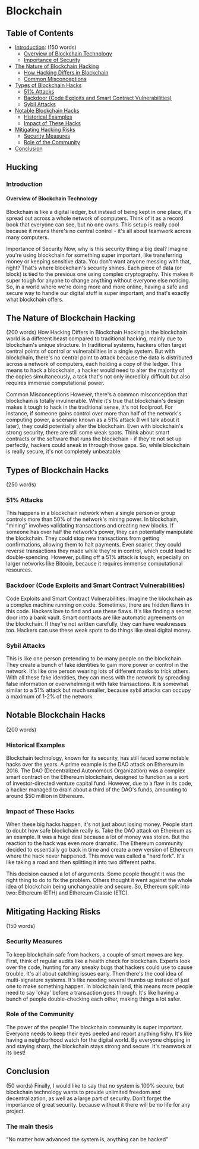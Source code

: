 # Blockchain

## Table of Contents

- [Introduction](#introduction): (150 words)
    - [Overview of Blockchain Technology](#overview-of-blockchain-technology)
    - [Importance of Security](#importance-of-security)
- [The Nature of Blockchain Hacking](#the-nature-of-blockchain-hacking)
    - [How Hacking Differs in Blockchain](#how-hacking-differs-in-blockchain)
    - [Common Misconceptions](#common-misconceptions)
- [Types of Blockchain Hacks](#types-of-blockchain-hacks)
    - [51% Attacks](#51-attacks)
    - [Backdoor (Code Exploits and Smart Contract Vulnerabilities)](#backdoor-code-exploits-and-smart-contract-vulnerabilities)
    - [Sybil Attacks](#sybil-attacks)
- [Notable Blockchain Hacks](#notable-blockchain-hacks)
    - [Historical Examples](#historical-examples)
    - [Impact of These Hacks](#impact-of-these-hacks)
- [Mitigating Hacking Risks](#mitigating-hacking-risks)
    - [Security Measures](#security-measures)
    - [Role of the Community](#role-of-the-community)
- [Conclusion](#conclusion)


## Hucking

### Introduction

#### Overview of Blockchain Technology

Blockchain is like a digital ledger, but instead of being kept in one place, it's spread out across a whole network of computers. Think of it as a record book that everyone can see, but no one owns. This setup is really cool because it means there's no central control - it's all about teamwork across many computers.

Importance of Security
Now, why is this security thing a big deal? Imagine you're using blockchain for something super important, like transferring money or keeping sensitive data. You don't want anyone messing with that, right? That's where blockchain's security shines. Each piece of data (or block) is tied to the previous one using complex cryptography. This makes it super tough for anyone to change anything without everyone else noticing. So, in a world where we're doing more and more online, having a safe and secure way to handle our digital stuff is super important, and that's exactly what blockchain offers.

## The Nature of Blockchain Hacking
(200 words)
How Hacking Differs in Blockchain
Hacking in the blockchain world is a different beast compared to traditional hacking, mainly due to blockchain's unique structure. In traditional systems, hackers often target central points of control or vulnerabilities in a single system. But with blockchain, there's no central point to attack because the data is distributed across a network of computers, each holding a copy of the ledger. This means to hack a blockchain, a hacker would need to alter the majority of the copies simultaneously, a task that's not only incredibly difficult but also requires immense computational power.

Common Misconceptions
However, there's a common misconception that blockchain is totally invulnerable. While it's true that blockchain's design makes it tough to hack in the traditional sense, it's not foolproof. For instance, if someone gains control over more than half of the network's computing power, a scenario known as a 51% attack (I will talk about it later), they could potentially alter the blockchain. Even with blockchain's strong security, there are still some weak spots. Think about smart contracts or the software that runs the blockchain - if they're not set up perfectly, hackers could sneak in through those gaps. So, while blockchain is really secure, it's not completely unbeatable.

## Types of Blockchain Hacks
(250 words)
### 51% Attacks
This happens in a blockchain network when a single person or group controls more than 50% of the network's mining power. In blockchain, "mining" involves validating transactions and creating new blocks. If someone has over half the network's power, they can potentially manipulate the blockchain. They could stop new transactions from getting confirmations, allowing them to halt payments. Even scarier, they could reverse transactions they made while they're in control, which could lead to double-spending. However, pulling off a 51% attack is tough, especially on larger networks like Bitcoin, because it requires immense computational resources.

### Backdoor (Code Exploits and Smart Contract Vulnerabilities)
Code Exploits and Smart Contract Vulnerabilities: Imagine the blockchain as a complex machine running on code. Sometimes, there are hidden flaws in this code. Hackers love to find and use these flaws. It's like finding a secret door into a bank vault. Smart contracts are like automatic agreements on the blockchain. If they're not written carefully, they can have weaknesses too. Hackers can use these weak spots to do things like steal digital money.

### Sybil Attacks
This is like one person pretending to be many people on the blockchain. They create a bunch of fake identities to gain more power or control in the network. It's like one person wearing lots of different masks to trick others. With all these fake identities, they can mess with the network by spreading false information or overwhelming it with fake transactions. It is somewhat similar to a 51% attack but much smaller, because sybil attacks can occupy a maximum of 1-2% of the network.

## Notable Blockchain Hacks
(200 words)
### Historical Examples
Blockchain technology, known for its security, has still faced some notable hacks over the years. A prime example is the DAO attack on Ethereum in 2016. The DAO (Decentralized Autonomous Organization) was a complex smart contract on the Ethereum blockchain, designed to function as a sort of investor-directed venture capital fund. However, due to a flaw in its code, a hacker managed to drain about a third of the DAO's funds, amounting to around $50 million in Ethereum.

### Impact of These Hacks
When these big hacks happen, it's not just about losing money. People start to doubt how safe blockchain really is. Take the DAO attack on Ethereum as an example. It was a huge deal because a lot of money was stolen. But the reaction to the hack was even more dramatic. The Ethereum community decided to essentially go back in time and create a new version of Ethereum where the hack never happened. This move was called a "hard fork". It's like taking a road and then splitting it into two different paths.

This decision caused a lot of arguments. Some people thought it was the right thing to do to fix the problem. Others thought it went against the whole idea of blockchain being unchangeable and secure. So, Ethereum split into two: Ethereum (ETH) and Ethereum Classic (ETC).

## Mitigating Hacking Risks
(150 words)
### Security Measures
To keep blockchain safe from hackers, a couple of smart moves are key. First, think of regular audits like a health check for blockchain. Experts look over the code, hunting for any sneaky bugs that hackers could use to cause trouble. It's all about catching issues early. Then there's the cool idea of multi-signature systems. It's like needing several thumbs up instead of just one to make something happen. In blockchain land, this means more people need to say 'okay' before a transaction goes through. It's like having a bunch of people double-checking each other, making things a lot safer.

### Role of the Community
The power of the people!
The blockchain community is super important. Everyone needs to keep their eyes peeled and report anything fishy. It's like having a neighborhood watch for the digital world. By everyone chipping in and staying sharp, the blockchain stays strong and secure. It's teamwork at its best!

## Conclusion
(50 words)
Finally, I would like to say that no system is 100% secure, but blockchain technology wants to provide unlimited freedom and decentralization, as well as a large part of security. Don’t forget the importance of great security. because without it there will be no life for any project.

### The main thesis
“No matter how advanced the system is, anything can be hacked”
